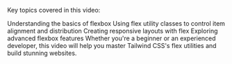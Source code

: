 
Key topics covered in this video:

Understanding the basics of flexbox
Using flex utility classes to control item alignment and distribution
Creating responsive layouts with flex
Exploring advanced flexbox features
Whether you're a beginner or an experienced developer, this video will help you master Tailwind CSS's flex utilities and build stunning websites.